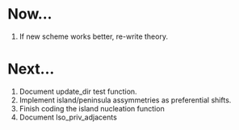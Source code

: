 Now...
======

1.  If new scheme works better, re-write theory.

Next...
=======


1.  Document update_dir test function.
1.  Implement island/peninsula assymmetries as preferential shifts.
1.  Finish coding the island nucleation function
1.  Document lso_priv_adjacents
